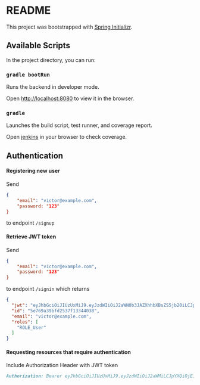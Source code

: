 # README

This project was bootstrapped with [Spring Initializr](https://start.spring.io/).

## Available Scripts

In the project directory, you can run:

### `gradle bootRun`

Runs the backend in developer mode.

Open [http://localhost:8080](http://localhost:8080) to view it in the browser.

### `gradle`

Launches the build script, test runner, and coverage report.

Open [jenkins](./build/reports/jacoco/test/html/index.html) in your browser to check coverage.

## Authentication

#### Registering new user

Send

``` json
{
	"email": "victor@example.com",
	"password: "123"
}
```

to endpoint `/signup`

#### Retrieve JWT token

Send

```json
{
	"email": "victor@example.com",
	"password: "123"
}
```

to endpoint `/signin` which returns

```json
{
  "jwt": "eyJhbGciOiJIUzUxMiJ9.eyJzdWIiOiJ2aWN0b3JAZXhhbXBsZS5jb20iLCJpYXQiOjE1ODQ4MzEwNDAsImV4cCI6MTU4NDkxNzQ0MH0.lS0wxSwPGaYCC0kppUkkStFdJicMrod8HO3z32OxMI9DG8UMKU3Mmx6dLP0feZKWg6JIFaCjozF6EUYtAjFq6g",
  "id": "5e769a39bfd2537f13344038",
  "email": "victor@example.com",
  "roles": [
    "ROLE_User"
  ]
}
```

#### Requesting resources that require authentication

Include Authorization Header with JWT token

``` md
Authorization: Bearer eyJhbGciOiJIUzUxMiJ9.eyJzdWIiOiJ2aWMiLCJpYXQiOjE1ODQ4MzAwMTIsImV4cCI6MTU4NDkxNjQxMn0.zioskfrZqrNJa7jxJdCl-gUU6H2zTM6q9RjVNrCG_WHFaFx9kzNCozMAExlqxY1FcohbapDv4AqMRYBxb2Q6Hg
```